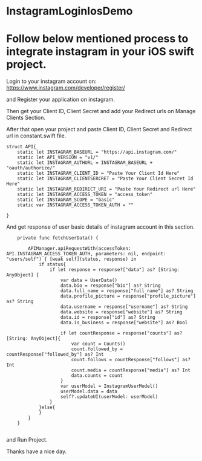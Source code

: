 # InstagramLoginIosDemo

# Follow below mentioned process to integrate instagram in your iOS swift project.

Login to your instagram account on: https://www.instagram.com/developer/register/

and Register your application on instagram.

Then get your Client ID, Client Secret and add your Redirect urls on Manage Clients Section.

After that open your project and paste Client ID, Client Secret and Redirect url in constant.swift file.

```
struct API{
    static let INSTAGRAM_BASEURL = "https://api.instagram.com/"
    static let API_VERSION = "v1/"
    static let INSTAGRAM_AUTHURL = INSTAGRAM_BASEURL + "oauth/authorize/"
    static let INSTAGRAM_CLIENT_ID = "Paste Your Client Id Here"
    static let INSTAGRAM_CLIENTSERCRET = "Paste Your Client Secret Id Here"
    static let INSTAGRAM_REDIRECT_URI = "Paste Your Redirect url Here"
    static let INSTAGRAM_ACCESS_TOKEN = "access_token"
    static let INSTAGRAM_SCOPE = "basic"
    static var INSTAGRAM_ACCESS_TOKEN_AUTH = ""
    
}
```

And get response of user basic details of instagram account in this section.

```
    private func fetchUserData() {
        
        APIManager.apiRequestWith(accessToken: API.INSTAGRAM_ACCESS_TOKEN_AUTH, parameters: nil, endpoint: "users/self") { [weak self](status, response) in
            if status{
                if let response = response?["data"] as? [String: AnyObject] {
                    var data = UserData()
                    data.bio = response["bio"] as? String
                    data.full_name = response["full_name"] as? String
                    data.profile_picture = response["profile_picture"] as? String
                    data.username = response["username"] as? String
                    data.website = response["website"] as? String
                    data.id = response["id"] as? String
                    data.is_business = response["website"] as? Bool
                    
                    if let countResponse = response["counts"] as? [String: AnyObject]{
                        var count = Counts()
                        count.followed_by = countResponse["followed_by"] as? Int
                        count.follows = countResponse["follows"] as? Int
                        count.media = countResponse["media"] as? Int
                        data.counts = count
                    }
                    var userModel = InstagramUserModel()
                    userModel.data = data
                    self?.updateUI(userModel: userModel)
                }
            }else{
            }
        }
    }
   
```

and Run Project.



Thanks have a nice day.
